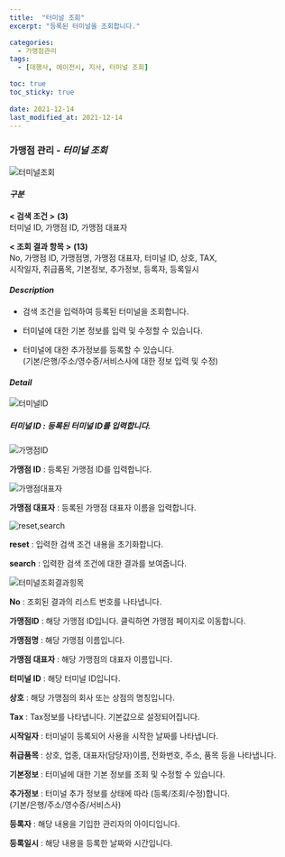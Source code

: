 ```yaml
---
title:  "터미널 조회"
excerpt: "등록된 터미널을 조회합니다."

categories:
  - 가맹점관리
tags:
  - [대행사, 에이전시, 지사, 터미널 조회]

toc: true
toc_sticky: true
 
date: 2021-12-14
last_modified_at: 2021-12-14
---
```

### 가맹점 관리 - *터미널 조회*
![터미널조회](https://user-images.githubusercontent.com/95394003/145934413-49b390a0-b38a-4de7-b48b-c9ed85cdd859.jpeg)

#### *구분* <br>
**< 검색 조건 >** **(3)**
<br>터미널 ID, 가맹점 ID, 가맹점 대표자

**< 조회 결과 항목 >** **(13)**
<br>No, 가맹점 ID, 가맹점명, 가맹점 대표자, 터미널 ID, 상호, TAX,<br> 시작일자, 취급품목, 기본정보, 추가정보, 등록자, 등록일시

#### *Description*
- 검색 조건을 입력하여 등록된 터미널을 조회합니다.<br>

- 터미널에 대한 기본 정보를 입력 및 수정할 수 있습니다.<br>

- 터미널에 대한 추가정보를 등록할 수 있습니다. <br> (기본/은행/주소/영수증/서비스사에 대한 정보 입력 및 수정)

#### *Detail*

![터미널ID](https://user-images.githubusercontent.com/95394003/145962360-d160a00d-e2a8-4aaa-9d5d-a20ff2b0b41c.jpeg)
##### 터미널 ID : 등록된 터미널 ID를 입력합니다.

![가맹점ID](https://user-images.githubusercontent.com/95394003/145962553-9a4a2e9f-4363-4b15-84ce-38c9317d867b.jpeg)

**가맹점 ID** : 등록된 가맹점 ID를 입력합니다.

![가맹점대표자](https://user-images.githubusercontent.com/95394003/145962660-8a07cd14-3ea2-4b9d-ac50-6c50eff4d671.jpeg)

**가맹점 대표자** : 등록된 가맹점 대표자 이름을 입력합니다.

![reset,search](https://user-images.githubusercontent.com/95394003/145962859-5a6bdfe6-eae1-4270-a66f-7301f41da9e7.jpeg)

**reset** : 입력한 검색 조건 내용을 초기화합니다.

**search** : 입력한 검색 조건에 대한 결과를 보여줍니다.

![터미널조회결과힝목](https://user-images.githubusercontent.com/95394003/145962984-c587f69d-125d-48bf-93bc-1685bc4032a1.jpeg)

**No** : 조회된 결과의 리스트 번호를 나타냅니다.

**가맹점ID** : 해당 가맹점 ID입니다. 클릭하면 가맹점 페이지로 이동합니다.

**가맹점명** : 해당 가맹점 이름입니다.

**가맹점 대표자** : 해당 가맹점의 대표자 이름입니다.

**터미널 ID** : 해당 터미널 ID입니다.

**상호** : 해당 가맹점의 회사 또는 상점의 명칭입니다.

**Tax** : Tax정보를 나타냅니다. 기본값으로 설정되어집니다.

**시작일자** : 터미널이 등록되어 사용을 시작한 날짜를 나타냅니다.

**취급품목** : 상호, 업종, 대표자(담당자)이름, 전화번호, 주소, 품목 등을 나타냅니다.

**기본정보** : 터미널에 대한 기본 정보를 조회 및 수정할 수 있습니다.

**추가정보** : 터미널 추가 정보를 상태에 따라 (등록/조회/수정)합니다. <br> (기본/은행/주소/영수증/서비스사)

**등록자** : 해당 내용을 기입한 관리자의 아이디입니다.

**등록일시** : 해당 내용을 등록한 날짜와 시간입니다.









